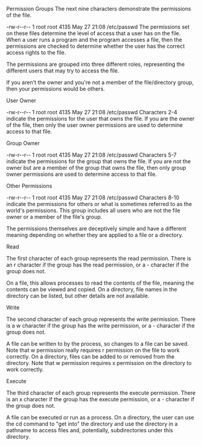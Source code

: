 Permission Groups
The next nine characters demonstrate the permissions of the file.

-rw-r--r-- 1 root root 4135 May 27 21:08 /etc/passwd
The permissions set on these files determine the level of access that a user has on the file. When a user runs a program and the program accesses a file, then the permissions are checked to determine whether the user has the correct access rights to the file.

The permissions are grouped into three different roles, representing the different users that may try to access the file.

If you aren't the owner and you're not a member of the file/directory group, then your permissions would be others.

User Owner

-rw-r--r-- 1 root root 4135 May 27 21:08 /etc/passwd
Characters 2-4 indicate the permissions for the user that owns the file. If you are the owner of the file, then only the user owner permissions are used to determine access to that file.

Group Owner

-rw-r--r-- 1 root root 4135 May 27 21:08 /etc/passwd
Characters 5-7 indicate the permissions for the group that owns the file. If you are not the owner but are a member of the group that owns the file, then only group owner permissions are used to determine access to that file.

Other Permissions

-rw-r--r-- 1 root root 4135 May 27 21:08 /etc/passwd
Characters 8-10 indicate the permissions for others or what is sometimes referred to as the world's permissions. This group includes all users who are not the file owner or a member of the file's group.

The permissions themselves are deceptively simple and have a different meaning depending on whether they are applied to a file or a directory.

Read

The first character of each group represents the read permission. There is an r character if the group has the read permission, or a - character if the group does not.

On a file, this allows processes to read the contents of the file, meaning the contents can be viewed and copied.
On a directory, file names in the directory can be listed, but other details are not available.

Write

The second character of each group represents the write permission. There is a w character if the group has the write permission, or a - character if the group does not.

A file can be written to by the process, so changes to a file can be saved. Note that w permission really requires r permission on the file to work correctly.
On a directory, files can be added to or removed from the directory. Note that w permission requires x permission on the directory to work correctly.

Execute

The third character of each group represents the execute permission. There is an x character if the group has the execute permission, or a - character if the group does not.

A file can be executed or run as a process.
On a directory, the user can use the cd command to "get into" the directory and use the directory in a pathname to access files and, potentially, subdirectories under this directory.

